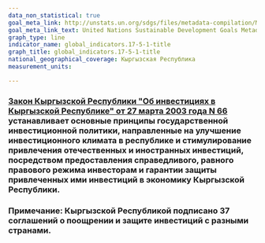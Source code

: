 ```yaml
---
data_non_statistical: true
goal_meta_link: http://unstats.un.org/sdgs/files/metadata-compilation/Metadata-Goal-17-5-1.pdf
goal_meta_link_text: United Nations Sustainable Development Goals Metadata (pdf 468kB)
graph_type: line
indicator_name: global_indicators.17-5-1-title
graph_title: global_indicators.17-5-1-title
national_geographical_coverage: Кыргызская Республика
measurement_units: 

---
```

### [Закон Кыргызской Республики "Об инвестициях в Кыргызской Республике" от 27 марта 2003 года N 66](https://naskr.gov.kg/ru/2019/06/04/zakon-kr-ob-investiciyax-v-kyrgyzskoj-respublike/) устанавливает основные принципы государственной инвестиционной политики, направленные на улучшение инвестиционного климата в республике и стимулирование привлечения отечественных и иностранных инвестиций, посредством предоставления справедливого, равного правового режима инвесторам и гарантии защиты привлеченных ими инвестиций в экономику Кыргызской Республики.


### Примечание: Кыргызской Республикой подписано 37 соглашений о поощрении и защите инвестиций с разными странами.
